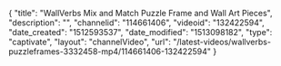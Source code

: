 {
    "title": "WallVerbs Mix and Match Puzzle Frame and Wall Art Pieces",
    "description": "",
    "channelid": "114661406",
    "videoid": "132422594",
    "date_created": "1512593537",
    "date_modified": "1513098182",
    "type": "captivate",
    "layout": "channelVideo",
    "url": "\/latest-videos\/wallverbs-puzzleframes-3332458-mp4\/114661406-132422594"
}
